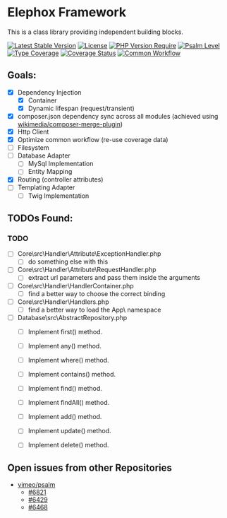 # Elephox Framework

This is a class library providing independent building blocks.

[![Latest Stable Version](http://poser.pugx.org/elephox/framework/v)](https://packagist.org/packages/elephox/framework)
[![License](http://poser.pugx.org/elephox/framework/license)](https://packagist.org/packages/elephox/framework)
[![PHP Version Require](http://poser.pugx.org/elephox/framework/require/php)](https://packagist.org/packages/elephox/framework)
[![Psalm Level](https://shepherd.dev/github/elephox-dev/framework/level.svg)](https://shepherd.dev/github/elephox-dev/framework)
[![Type Coverage](https://shepherd.dev/github/elephox-dev/framework/coverage.svg)](https://shepherd.dev/github/elephox-dev/framework)
[![Coverage Status](https://coveralls.io/repos/github/elephox-dev/framework/badge.svg?branch=main)](https://coveralls.io/github/elephox-dev/framework?branch=main)
[![Common Workflow](https://github.com/elephox-dev/framework/actions/workflows/common.yml/badge.svg)](https://github.com/elephox-dev/framework/actions/workflows/common.yml)

## Goals:

- [x] Dependency Injection
  - [x] Container
  - [x] Dynamic lifespan (request/transient)
- [x] composer.json dependency sync across all modules (achieved using [wikimedia/composer-merge-plugin](https://github.com/wikimedia/composer-merge-plugin))
- [x] Http Client
- [x] Optimize common workflow (re-use coverage data)
- [ ] Filesystem
- [ ] Database Adapter
  - [ ] MySql Implementation
  - [ ] Entity Mapping
- [x] Routing (controller attributes)
- [ ] Templating Adapter
  - [ ] Twig Implementation

<!-- start todos -->

## TODOs Found:

### TODO

- [ ] Core\src\Handler\Attribute\ExceptionHandler.php
  - [ ] do something else with this
- [ ] Core\src\Handler\Attribute\RequestHandler.php
  - [ ] extract url parameters and pass them inside the arguments
- [ ] Core\src\Handler\HandlerContainer.php
  - [ ] find a better way to choose the correct binding
- [ ] Core\src\Handler\Handlers.php
  - [ ] find a better way to load the App\ namespace
- [ ] Database\src\AbstractRepository.php
  - [ ] Implement first() method.
  - [ ] Implement any() method.
  - [ ] Implement where() method.
  - [ ] Implement contains() method.
  - [ ] Implement find() method.
  - [ ] Implement findAll() method.
  - [ ] Implement add() method.
  - [ ] Implement update() method.
  - [ ] Implement delete() method.


## Open issues from other Repositories

- [vimeo/psalm](https://github.com/vimeo/psalm)
  - [#6821](https://github.com/vimeo/psalm/issues/6821)
  - [#6429](https://github.com/vimeo/psalm/issues/6429)
  - [#6468](https://github.com/vimeo/psalm/issues/6468)

<!-- end todos -->
